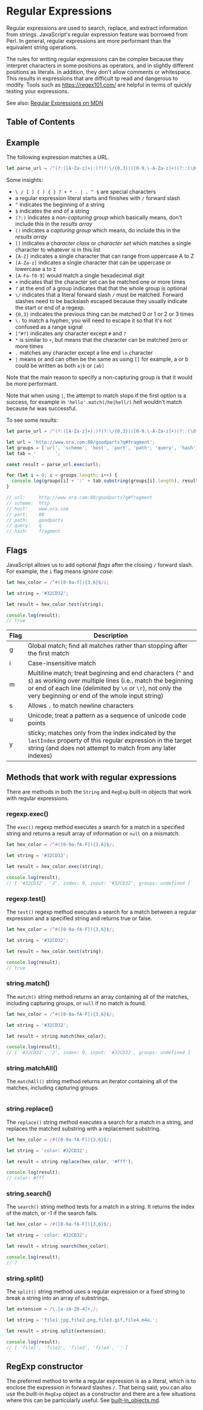 # Regular Expressions

Regular expressions are used to search, replace, and extract information from strings. JavaScript's regular expression feature was borrowed from Perl. In general, regular expressions are more performant than the equivalent string operations.

The rules for writing regular expressions can be complex because they interpret characters in some positions as operators, and in slightly different positions as literals. In addition, they don't allow comments or whitespace. This results in expressions that are difficult tp read and dangerous to modify. Tools such as <https://regex101.com/> are helpful in terms of quickly testing your expressions.

See also: [Regular Expressions on MDN](https://developer.mozilla.org/en-US/docs/Web/JavaScript/Guide/Regular_Expressions)

## Table of Contents

<!-- toc -->


## Example

The following expression matches a URL.

```javascript
let parse_url = /^(?:([A-Za-z]+):)?(?:\/{0,3})([0-9.\-A-Za-z]+)(?::(\d+))?(?:\/([^?#]*))?(?:\?([^#]*))?(?:#(.*))?$/;
```

Some insights:
- `\ / [ ] ( ) { } ? + * - | . ^ $` are special characters
- a regular expression literal starts and finishes with `/` forward slash
- `^` indicates the beginning of a string
- `$` indicates the end of a string
- `(?:)` indicates a *non-capturing group* which basically means, don't include this in the *results array*
- `()` indicates a *capturing group* which means, do include this in the *results array*
- `[]` indicates a *character class* or *character set* which matches a single character to whatever is in this list
- `[A-Z]` indicates a single character that can range from uppercase A to Z
- `[A-Za-z]` indicates a single character that can be uppercase or lowercase a to z
- `[A-Fa-f0-9]` would match a single hexadecimal digit
- `+` indicates that the character set can be matched one or more times
- `?` at the end of a group indicates that that the whole group is optional
- `\/` indicates that a literal forward slash `/` must be matched. Forward slashes need to be backslash escaped because they usually indicate the start or end of a regexp.
- `{0,3}` indicates the previous thing can be matched 0 or 1 or 2 or 3 times
- `\-` to match a hyphen, you will need to escape it so that it's not confused as a range signal
- `[^#?]` indicates any character except `#` and `?`
- `*` is similar to `+`, but means that the character can be matched zero or more times
- `.` matches any character except a line end `\n` character
- `|` means or and can often be the same as using `[]` for example, a or b could be written as both `a|b` or `[ab]`

Note that the main reason to specify a non-capturing group is that it would be more performant.

Note that when using `|`, the attempt to match stops if the first option is a success, for example in `'hello'.match(/he|hell/)` *hell* wouldn't match because *he* was successful.

To see some results:
```javascript
let parse_url = /^(?:([A-Za-z]+):)?(?:\/{0,3})([0-9.\-A-Za-z]+)(?::(\d+))?(?:\/([^?#]*))?(?:\?([^#]*))?(?:#(.*))?$/;

let url = 'http://www.ora.com:80/goodparts?q#fragment';
let groups = ['url', 'scheme', 'host', 'port', 'path', 'query', 'hash'];
let tab = '       ';

const result = parse_url.exec(url);

for (let i = 0; i < groups.length; i++) {
  console.log(groups[i] + ':' + tab.substring(groups[i].length), result[i]);
}

// url:     http://www.ora.com:80/goodparts?q#fragment
// scheme:  http
// host:    www.ora.com
// port:    80
// path:    goodparts
// query:   q
// hash:    fragment
```

## Flags

JavaScript allows us to add optional *flags* after the closing `/` forward slash. For example, the `i` flag means *ignore case*:

```javascript
let hex_color = /^#([0-9a-f]){3,6}$/i;

let string = '#32CD32';

let result = hex_color.test(string);

console.log(result);
// true
```

Flag | Description
-----|------------
g | Global match; find all matches rather than stopping after the first match
i | Case-insensitive match
m | Multiline match; treat beginning and end characters (`^` and `$`) as working over multiple lines (i.e., match the beginning or end of each line (delimited by `\n` or `\r`), not only the very beginning or end of the whole input string)
s | Allows `.` to match newline characters
u | Unicode; treat a pattern as a sequence of unicode code points
y | sticky; matches only from the index indicated by the `lastIndex` property of this regular expression in the target string (and does not attempt to match from any later indexes)


## Methods that work with regular expressions

There are methods in both the `String` and `RegExp` built-in objects that work with regular expressions.

### regexp.exec()

The `exec()` regexp method executes a search for a match in a specified string and returns a result array of information or `null` on a mismatch.

```javascript
let hex_color = /^#([0-9a-fA-F]){3,6}$/;

let string = '#32CD32';

let result = hex_color.exec(string);

console.log(result);
// [ '#32CD32', '2', index: 0, input: '#32CD32', groups: undefined ]
```


### regexp.test()

The `test()` regexp method executes a search for a match between a regular expression and a specified string and returns true or false.

```javascript
let hex_color = /^#([0-9a-fA-F]){3,6}$/;

let string = '#32CD32';

let result = hex_color.test(string);

console.log(result);
// true
```


### string.match()

The `match()` string method returns an array containing all of the matches, including capturing groups, or `null` if no match is found.

```javascript
let hex_color = /^#([0-9a-fA-F]){3,6}$/;

let string = '#32CD32';

let result = string.match(hex_color);

console.log(result);
// [ '#32CD32', '2', index: 0, input: '#32CD32', groups: undefined ]
```


### string.matchAll()

The `matchAll()` string method returns an iterator containing all of the matches, including capturing groups.

```javascript
```


### string.replace()

The `replace()` string method executes a search for a match in a string, and replaces the matched substring with a replacement substring.

```javascript
let hex_color = /#([0-9a-fA-F]){3,6}$/;

let string = 'color: #32CD32';

let result = string.replace(hex_color, '#fff');

console.log(result);
// color: #fff
```


### string.search()

The `search()` string method tests for a match in a string. It returns the index of the match, or -1 if the search fails.

```javascript
let hex_color = /#([0-9a-fA-F]){3,6}$/;

let string = 'color: #32CD32';

let result = string.search(hex_color);

console.log(result);
// 7
```


### string.split()

The `split()` string method uses a regular expression or a fixed string to break a string into an array of substrings.

```javascript
let extension = /\.[a-zA-Z0-4]+,/;

let string = 'file1.jpg,file2.png,file3.gif,file4.m4a,';

let result = string.split(extension);

console.log(result);
// [ 'file1', 'file2', 'file3', 'file4', '' ]
```


## RegExp constructor

The preferred method to write a regular expression is as a literal, which is to enclose the expression in forward slashes `/`. That being said, you can also use the built-in `RegExp` object as a constructor and there are a few situations where this can be particularly useful. See [built-in_objects.md](built-in_objects.md).
